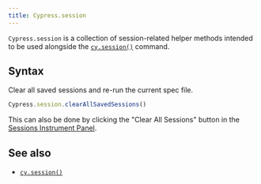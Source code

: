 ```yaml
---
title: Cypress.session
---
```


`Cypress.session` is a collection of session-related helper methods intended to
be used alongside the [`cy.session()`](/api/commands/session) command.

## Syntax

Clear all saved sessions and re-run the current spec file.

```javascript
Cypress.session.clearAllSavedSessions()
```

This can also be done by clicking the "Clear All Sessions" button in the
[Sessions Instrument Panel](/api/commands/session#The-Instrument-Panel).

<DocsImage src="/img/api/session/sessions-panel.png" alt="Sessions Instrument Panel" ></DocsImage>

## See also

- [`cy.session()`](/api/commands/session)
